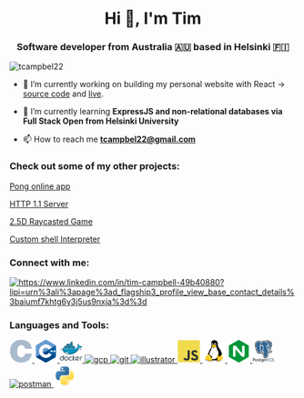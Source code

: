 <h1 align="center">Hi 👋, I'm Tim</h1>
<h3 align="center">Software developer from Australia 🇦🇺 based in Helsinki 🇫🇮</h3>

<p align="left"> <img src="https://komarev.com/ghpvc/?username=tcampbel22&label=Profile%20views&color=0e75b6&style=flat" alt="tcampbel22" /> </p>

- 🔭 I’m currently working on building my personal website with React -> [source code](https://github.com/tcampbel22/portfolio) and <a href="tcampbel22.github.io">live<a/>.

- 🌱 I’m currently learning **ExpressJS and non-relational databases via Full Stack Open from Helsinki University**

- 📫 How to reach me **tcampbel22@gmail.com**

<h3 align="left">Check out some of my other projects:</h3>

[Pong online app](https://github.com/tcampbel22/transcendence)

[HTTP 1.1 Server](https://github.com/tcampbel22/HTTP_1.1_server)

[2.5D Raycasted Game](https://github.com/tcampbel22/cub3d)

[Custom shell Interpreter](https://github.com/tcampbel22/custom_shell_interpreter)

<h3 align="left">Connect with me:</h3>
<p align="left">
<a href="https://linkedin.com/in/https://www.linkedin.com/in/tim-campbell-49b40880?lipi=urn%3ali%3apage%3ad_flagship3_profile_view_base_contact_details%3baiumf7khtg6y3j5us9nxja%3d%3d" target="blank"><img align="center" src="https://raw.githubusercontent.com/rahuldkjain/github-profile-readme-generator/master/src/images/icons/Social/linked-in-alt.svg" alt="https://www.linkedin.com/in/tim-campbell-49b40880?lipi=urn%3ali%3apage%3ad_flagship3_profile_view_base_contact_details%3baiumf7khtg6y3j5us9nxja%3d%3d" height="30" width="40" /></a>
</p>

<h3 align="left">Languages and Tools:</h3>
<p align="left"> <a href="https://www.cprogramming.com/" target="_blank" rel="noreferrer"> <img src="https://raw.githubusercontent.com/devicons/devicon/master/icons/c/c-original.svg" alt="c" width="40" height="40"/> </a> <a href="https://www.w3schools.com/cpp/" target="_blank" rel="noreferrer"> <img src="https://raw.githubusercontent.com/devicons/devicon/master/icons/cplusplus/cplusplus-original.svg" alt="cplusplus" width="40" height="40"/> </a> <a href="https://www.docker.com/" target="_blank" rel="noreferrer"> <img src="https://raw.githubusercontent.com/devicons/devicon/master/icons/docker/docker-original-wordmark.svg" alt="docker" width="40" height="40"/> </a> <a href="https://cloud.google.com" target="_blank" rel="noreferrer"> <img src="https://www.vectorlogo.zone/logos/google_cloud/google_cloud-icon.svg" alt="gcp" width="40" height="40"/> </a> <a href="https://git-scm.com/" target="_blank" rel="noreferrer"> <img src="https://www.vectorlogo.zone/logos/git-scm/git-scm-icon.svg" alt="git" width="40" height="40"/> </a> <a href="https://www.adobe.com/in/products/illustrator.html" target="_blank" rel="noreferrer"> <img src="https://www.vectorlogo.zone/logos/adobe_illustrator/adobe_illustrator-icon.svg" alt="illustrator" width="40" height="40"/> </a> <a href="https://developer.mozilla.org/en-US/docs/Web/JavaScript" target="_blank" rel="noreferrer"> <img src="https://raw.githubusercontent.com/devicons/devicon/master/icons/javascript/javascript-original.svg" alt="javascript" width="40" height="40"/> </a> <a href="https://www.linux.org/" target="_blank" rel="noreferrer"> <img src="https://raw.githubusercontent.com/devicons/devicon/master/icons/linux/linux-original.svg" alt="linux" width="40" height="40"/> </a> <a href="https://www.nginx.com" target="_blank" rel="noreferrer"> <img src="https://raw.githubusercontent.com/devicons/devicon/master/icons/nginx/nginx-original.svg" alt="nginx" width="40" height="40"/> </a> <a href="https://www.postgresql.org" target="_blank" rel="noreferrer"> <img src="https://raw.githubusercontent.com/devicons/devicon/master/icons/postgresql/postgresql-original-wordmark.svg" alt="postgresql" width="40" height="40"/> </a> <a href="https://postman.com" target="_blank" rel="noreferrer"> <img src="https://www.vectorlogo.zone/logos/getpostman/getpostman-icon.svg" alt="postman" width="40" height="40"/> </a> <a href="https://www.python.org" target="_blank" rel="noreferrer"> <img src="https://raw.githubusercontent.com/devicons/devicon/master/icons/python/python-original.svg" alt="python" width="40" height="40"/> </a> </p>


